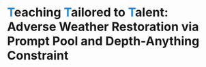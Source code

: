 # <span style="color: #228be6">T</span>eaching <span style="color: #228be6">T</span>ailored to <span style="color: #228be6">T</span>alent:<br> Adverse Weather Restoration via Prompt Pool and Depth-Anything Constraint
